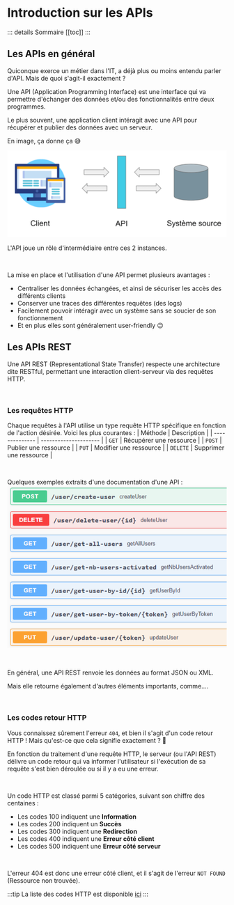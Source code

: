 # Introduction sur les APIs

::: details Sommaire
[[toc]]
:::

## Les APIs en général
Quiconque exerce un métier dans l'IT, a déjà plus ou moins entendu parler d'API. Mais de quoi s'agit-il exactement ?

Une API (Application Programming Interface) est une interface qui va permettre d'échanger des données et/ou des fonctionnalités entre deux programmes.

Le plus souvent, une application client intéragit avec une API pour récupérer et publier des données avec un serveur.

En image, ça donne ça 😅

![](./assets_apis/API_Infra.png)

L'API joue un rôle d'intermédiaire entre ces 2 instances.

<br>

La mise en place et l'utilisation d'une API permet plusieurs avantages :
* Centraliser les données échangées, et ainsi de sécuriser les accès des différents clients
* Conserver une traces des différentes requêtes (des logs)
* Facilement pouvoir intéragir avec un système sans se soucier de son fonctionnement
* Et en plus elles sont généralement user-friendly 😉

## Les APIs REST
Une API REST (Representational State Transfer) respecte une architecture dite RESTful, permettant une interaction client-serveur via des requêtes HTTP.

<br>

### Les requêtes HTTP
Chaque requêtes à l'API utilise un type requête HTTP spécifique en fonction de l'action désirée. Voici les plus courantes :
| Méthode | Description |
| -------------- | --------------------- |
| `GET`  | Récupérer une ressource |
| `POST` | Publier une ressource |
| `PUT` | Modifier une ressource |
| `DELETE` | Supprimer une ressource |

<br>

Quelques exemples extraits d'une documentation d'une API :
![](./assets_apis/routes.png)

<br>

En général, une API REST renvoie les données au format JSON ou XML.

Mais elle retourne également d'autres éléments importants, comme....

<br>

### Les codes retour HTTP
Vous connaissez sûrement l'erreur `404`, et bien il s'agit d'un code retour HTTP ! Mais qu'est-ce que cela signifie exactement ? 🤔

En fonction du traitement d'une requête HTTP, le serveur (ou l'API REST) délivre un code retour qui va informer l'utilisateur si l'exécution de sa requête s'est bien déroulée ou si il y a eu une erreur.

<br>

Un code HTTP est classé parmi 5 catégories, suivant son chiffre des centaines :
* Les codes 100 indiquent une **Information**
* Les codes 200 indiquent un **Succès**
* Les codes 300 indiquent une **Redirection**
* Les codes 400 indiquent une **Erreur côté client**
* Les codes 500 indiquent une **Erreur côté serveur**

<br>

L'erreur 404 est donc une erreur côté client, et il s'agit de l'erreur `NOT FOUND` (Ressource non trouvée).

:::tip
La liste des codes HTTP est disponible [ici](https://fr.wikipedia.org/wiki/Liste_des_codes_HTTP#Codes_d'%C3%A9tat)
:::